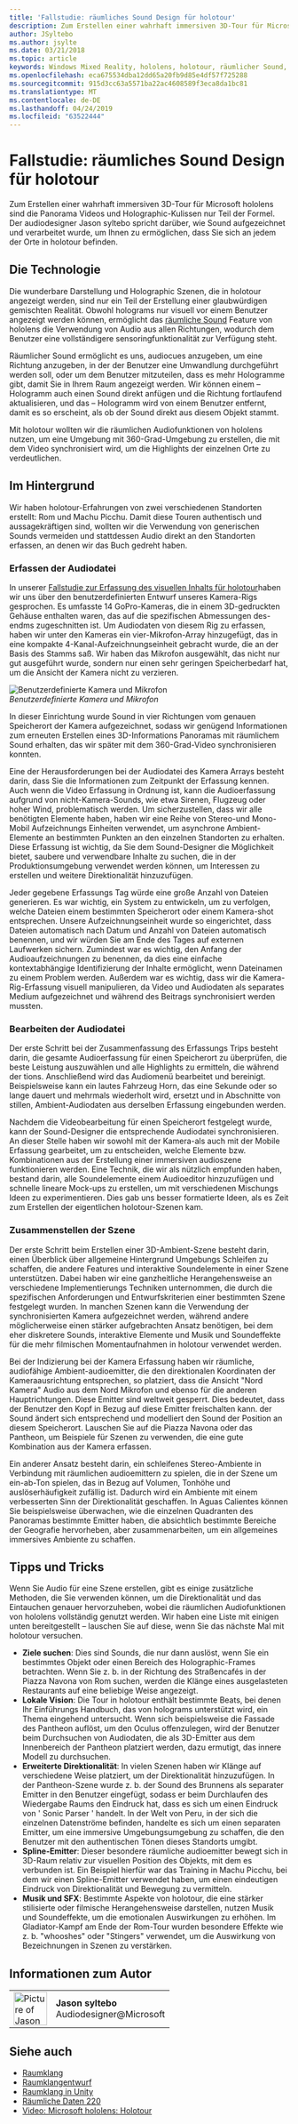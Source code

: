 ```yaml
---
title: 'Fallstudie: räumliches Sound Design für holotour'
description: Zum Erstellen einer wahrhaft immersiven 3D-Tour für Microsoft hololens sind die Panorama Videos und Holographic-Kulissen nur Teil der Formel.
author: JSyltebo
ms.author: jsylte
ms.date: 03/21/2018
ms.topic: article
keywords: Windows Mixed Reality, hololens, holotour, räumlicher Sound, Fallstudie
ms.openlocfilehash: eca675534dba12dd65a20fb9d85e4df57f725288
ms.sourcegitcommit: 915d3cc63a5571ba22ac4608589f3eca8da1bc81
ms.translationtype: MT
ms.contentlocale: de-DE
ms.lasthandoff: 04/24/2019
ms.locfileid: "63522444"
---
```

# <a name="case-study---spatial-sound-design-for-holotour"></a>Fallstudie: räumliches Sound Design für holotour

Zum Erstellen einer wahrhaft immersiven 3D-Tour für Microsoft hololens sind die Panorama Videos und Holographic-Kulissen nur Teil der Formel. Der audiodesigner Jason syltebo spricht darüber, wie Sound aufgezeichnet und verarbeitet wurde, um Ihnen zu ermöglichen, dass Sie sich an jedem der Orte in holotour befinden.

## <a name="the-tech"></a>Die Technologie

Die wunderbare Darstellung und Holographic Szenen, die in holotour angezeigt werden, sind nur ein Teil der Erstellung einer glaubwürdigen gemischten Realität. Obwohl holograms nur visuell vor einem Benutzer angezeigt werden können, ermöglicht das [räumliche Sound](spatial-sound.md) Feature von hololens die Verwendung von Audio aus allen Richtungen, wodurch dem Benutzer eine vollständigere sensoringfunktionalität zur Verfügung steht.

Räumlicher Sound ermöglicht es uns, audiocues anzugeben, um eine Richtung anzugeben, in der der Benutzer eine Umwandlung durchgeführt werden soll, oder um dem Benutzer mitzuteilen, dass es mehr Hologramme gibt, damit Sie in Ihrem Raum angezeigt werden. Wir können einem – Hologramm auch einen Sound direkt anfügen und die Richtung fortlaufend aktualisieren, und das – Hologramm wird von einem Benutzer entfernt, damit es so erscheint, als ob der Sound direkt aus diesem Objekt stammt.

Mit holotour wollten wir die räumlichen Audiofunktionen von hololens nutzen, um eine Umgebung mit 360-Grad-Umgebung zu erstellen, die mit dem Video synchronisiert wird, um die Highlights der einzelnen Orte zu verdeutlichen.

## <a name="behind-the-scenes"></a>Im Hintergrund

Wir haben holotour-Erfahrungen von zwei verschiedenen Standorten erstellt: Rom und Machu Picchu. Damit diese Touren authentisch und aussagekräftigen sind, wollten wir die Verwendung von generischen Sounds vermeiden und stattdessen Audio direkt an den Standorten erfassen, an denen wir das Buch gedreht haben.

### <a name="capturing-the-audio"></a>Erfassen der Audiodatei

In unserer [Fallstudie zur Erfassung des visuellen Inhalts für holotour](case-study-capturing-and-creating-content-for-holotour.md)haben wir uns über den benutzerdefinierten Entwurf unseres Kamera-Rigs gesprochen. Es umfasste 14 GoPro-Kameras, die in einem 3D-gedruckten Gehäuse enthalten waren, das auf die spezifischen Abmessungen des-endms zugeschnitten ist. Um Audiodaten von diesem Rig zu erfassen, haben wir unter den Kameras ein vier-Mikrofon-Array hinzugefügt, das in eine kompakte 4-Kanal-Aufzeichnungseinheit gebracht wurde, die an der Basis des Stamms saß. Wir haben das Mikrofon ausgewählt, das nicht nur gut ausgeführt wurde, sondern nur einen sehr geringen Speicherbedarf hat, um die Ansicht der Kamera nicht zu verzieren.

![Benutzerdefinierte Kamera und Mikrofon](images/camera-rig-microphones-300px.png)<br>
*Benutzerdefinierte Kamera und Mikrofon*

In dieser Einrichtung wurde Sound in vier Richtungen vom genauen Speicherort der Kamera aufgezeichnet, sodass wir genügend Informationen zum erneuten Erstellen eines 3D-Informations Panoramas mit räumlichem Sound erhalten, das wir später mit dem 360-Grad-Video synchronisieren konnten.

Eine der Herausforderungen bei der Audiodatei des Kamera Arrays besteht darin, dass Sie die Informationen zum Zeitpunkt der Erfassung kennen. Auch wenn die Video Erfassung in Ordnung ist, kann die Audioerfassung aufgrund von nicht-Kamera-Sounds, wie etwa Sirenen, Flugzeug oder hoher Wind, problematisch werden. Um sicherzustellen, dass wir alle benötigten Elemente haben, haben wir eine Reihe von Stereo-und Mono-Mobil Aufzeichnungs Einheiten verwendet, um asynchrone Ambient-Elemente an bestimmten Punkten an den einzelnen Standorten zu erhalten. Diese Erfassung ist wichtig, da Sie dem Sound-Designer die Möglichkeit bietet, saubere und verwendbare Inhalte zu suchen, die in der Produktionsumgebung verwendet werden können, um Interessen zu erstellen und weitere Direktionalität hinzuzufügen.

Jeder gegebene Erfassungs Tag würde eine große Anzahl von Dateien generieren. Es war wichtig, ein System zu entwickeln, um zu verfolgen, welche Dateien einem bestimmten Speicherort oder einem Kamera-shot entsprechen. Unsere Aufzeichnungseinheit wurde so eingerichtet, dass Dateien automatisch nach Datum und Anzahl von Dateien automatisch benennen, und wir würden Sie am Ende des Tages auf externen Laufwerken sichern. Zumindest war es wichtig, den Anfang der Audioaufzeichnungen zu benennen, da dies eine einfache kontextabhängige Identifizierung der Inhalte ermöglicht, wenn Dateinamen zu einem Problem werden. Außerdem war es wichtig, dass wir die Kamera-Rig-Erfassung visuell manipulieren, da Video und Audiodaten als separates Medium aufgezeichnet und während des Beitrags synchronisiert werden mussten.

### <a name="editing-the-audio"></a>Bearbeiten der Audiodatei

Der erste Schritt bei der Zusammenfassung des Erfassungs Trips besteht darin, die gesamte Audioerfassung für einen Speicherort zu überprüfen, die beste Leistung auszuwählen und alle Highlights zu ermitteln, die während der tions. Anschließend wird das Audiomenü bearbeitet und bereinigt. Beispielsweise kann ein lautes Fahrzeug Horn, das eine Sekunde oder so lange dauert und mehrmals wiederholt wird, ersetzt und in Abschnitte von stillen, Ambient-Audiodaten aus derselben Erfassung eingebunden werden.

Nachdem die Videobearbeitung für einen Speicherort festgelegt wurde, kann der Sound-Designer die entsprechende Audiodatei synchronisieren. An dieser Stelle haben wir sowohl mit der Kamera-als auch mit der Mobile Erfassung gearbeitet, um zu entscheiden, welche Elemente bzw. Kombinationen aus der Erstellung einer immersiven audioszene funktionieren werden. Eine Technik, die wir als nützlich empfunden haben, bestand darin, alle Soundelemente einem Audioeditor hinzuzufügen und schnelle lineare Mock-ups zu erstellen, um mit verschiedenen Mischungs Ideen zu experimentieren. Dies gab uns besser formatierte Ideen, als es Zeit zum Erstellen der eigentlichen holotour-Szenen kam.

### <a name="assembling-the-scene"></a>Zusammenstellen der Szene

Der erste Schritt beim Erstellen einer 3D-Ambient-Szene besteht darin, einen Überblick über allgemeine Hintergrund Umgebungs Schleifen zu schaffen, die andere Features und interaktive Soundelemente in einer Szene unterstützen. Dabei haben wir eine ganzheitliche Herangehensweise an verschiedene Implementierungs Techniken unternommen, die durch die spezifischen Anforderungen und Entwurfskriterien einer bestimmten Szene festgelegt wurden. In manchen Szenen kann die Verwendung der synchronisierten Kamera aufgezeichnet werden, während andere möglicherweise einen stärker aufgebrachten Ansatz benötigen, bei dem eher diskretere Sounds, interaktive Elemente und Musik und Soundeffekte für die mehr filmischen Momentaufnahmen in holotour verwendet werden.

Bei der Indizierung bei der Kamera Erfassung haben wir räumliche, audiofähige Ambient-audioemitter, die den direktionalen Koordinaten der Kameraausrichtung entsprechen, so platziert, dass die Ansicht "Nord Kamera" Audio aus dem Nord Mikrofon und ebenso für die anderen Hauptrichtungen. Diese Emitter sind weltweit gesperrt. Dies bedeutet, dass der Benutzer den Kopf in Bezug auf diese Emitter freischalten kann. der Sound ändert sich entsprechend und modelliert den Sound der Position an diesem Speicherort. Lauschen Sie auf die Piazza Navona oder das Pantheon, um Beispiele für Szenen zu verwenden, die eine gute Kombination aus der Kamera erfassen.

Ein anderer Ansatz besteht darin, ein schleifenes Stereo-Ambiente in Verbindung mit räumlichen audioemittern zu spielen, die in der Szene um ein-ab-Ton spielen, das in Bezug auf Volumen, Tonhöhe und auslöserhäufigkeit zufällig ist. Dadurch wird ein Ambiente mit einem verbesserten Sinn der Direktionalität geschaffen. In Aguas Calientes können Sie beispielsweise überwachen, wie die einzelnen Quadranten des Panoramas bestimmte Emitter haben, die absichtlich bestimmte Bereiche der Geografie hervorheben, aber zusammenarbeiten, um ein allgemeines immersives Ambiente zu schaffen.

## <a name="tips-and-tricks"></a>Tipps und Tricks

Wenn Sie Audio für eine Szene erstellen, gibt es einige zusätzliche Methoden, die Sie verwenden können, um die Direktionalität und das Eintauchen genauer hervorzuheben, wobei die räumlichen Audiofunktionen von hololens vollständig genutzt werden. Wir haben eine Liste mit einigen unten bereitgestellt – lauschen Sie auf diese, wenn Sie das nächste Mal mit holotour versuchen.
* **Ziele suchen**: Dies sind Sounds, die nur dann auslöst, wenn Sie ein bestimmtes Objekt oder einen Bereich des Holographic-Frames betrachten. Wenn Sie z. b. in der Richtung des Straßencafés in der Piazza Navona von Rom suchen, werden die Klänge eines ausgelasteten Restaurants auf eine beliebige Weise angezeigt.
* **Lokale Vision**: Die Tour in holotour enthält bestimmte Beats, bei denen Ihr Einführungs Handbuch, das von holograms unterstützt wird, ein Thema eingehend untersucht. Wenn sich beispielsweise die Fassade des Pantheon auflöst, um den Oculus offenzulegen, wird der Benutzer beim Durchsuchen von Audiodaten, die als 3D-Emitter aus dem Innenbereich der Pantheon platziert werden, dazu ermutigt, das innere Modell zu durchsuchen.
* **Erweiterte Direktionalität**: In vielen Szenen haben wir Klänge auf verschiedene Weise platziert, um der Direktionalität hinzuzufügen. In der Pantheon-Szene wurde z. b. der Sound des Brunnens als separater Emitter in den Benutzer eingefügt, sodass er beim Durchlaufen des Wiedergabe Raums den Eindruck hat, dass es sich um einen Eindruck von ' Sonic Parser ' handelt. In der Welt von Peru, in der sich die einzelnen Datenströme befinden, handelte es sich um einen separaten Emitter, um eine immersive Umgebungsumgebung zu schaffen, die den Benutzer mit den authentischen Tönen dieses Standorts umgibt.
* **Spline-Emitter**: Dieser besondere räumliche audioemitter bewegt sich in 3D-Raum relativ zur visuellen Position des Objekts, mit dem es verbunden ist. Ein Beispiel hierfür war das Training in Machu Picchu, bei dem wir einen Spline-Emitter verwendet haben, um einen eindeutigen Eindruck von Direktionalität und Bewegung zu vermitteln.
* **Musik und SFX**: Bestimmte Aspekte von holotour, die eine stärker stilisierte oder filmische Herangehensweise darstellen, nutzen Musik und Soundeffekte, um die emotionalen Auswirkungen zu erhöhen. Im Gladiator-Kampf am Ende der Rom-Tour wurden besondere Effekte wie z. b. "whooshes" oder "Stingers" verwendet, um die Auswirkung von Bezeichnungen in Szenen zu verstärken.

## <a name="about-the-author"></a>Informationen zum Autor

<table style="border-collapse:collapse">
<tr>
<td style="border-style: none" width="60px"><img alt="Picture of Jason Syltebo" width="60" height="60" src="images/syltebo.png"></td>
<td style="border-style: none"><b>Jason syltebo</b><br>Audiodesigner@Microsoft</td>
</tr>
</table>

## <a name="see-also"></a>Siehe auch
* [Raumklang](spatial-sound.md)
* [Raumklangentwurf](spatial-sound-design.md)
* [Raumklang in Unity](spatial-sound-in-unity.md)
* [Räumliche Daten 220](holograms-220.md)
* [Video: Microsoft hololens: Holotour](https://www.youtube.com/watch?v=pLd9WPlaMpY)

 
